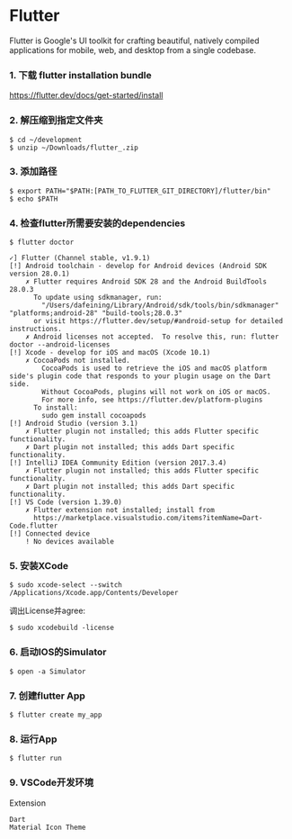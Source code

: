 # Flutter

Flutter is Google's UI toolkit for crafting beautiful, natively compiled applications for mobile, web, and desktop from a single codebase.

### 1. 下载 flutter installation bundle

https://flutter.dev/docs/get-started/install

### 2. 解压缩到指定文件夹

``` 
$ cd ~/development
$ unzip ~/Downloads/flutter_.zip
```

### 3. 添加路径

```
$ export PATH="$PATH:[PATH_TO_FLUTTER_GIT_DIRECTORY]/flutter/bin"
$ echo $PATH
```

### 4. 检查flutter所需要安装的dependencies

```
$ flutter doctor

✓] Flutter (Channel stable, v1.9.1)
[!] Android toolchain - develop for Android devices (Android SDK version 28.0.1)
    ✗ Flutter requires Android SDK 28 and the Android BuildTools 28.0.3
      To update using sdkmanager, run:
        "/Users/dafeining/Library/Android/sdk/tools/bin/sdkmanager" "platforms;android-28" "build-tools;28.0.3"
      or visit https://flutter.dev/setup/#android-setup for detailed instructions.
    ✗ Android licenses not accepted.  To resolve this, run: flutter doctor --android-licenses
[!] Xcode - develop for iOS and macOS (Xcode 10.1)
    ✗ CocoaPods not installed.
        CocoaPods is used to retrieve the iOS and macOS platform side's plugin code that responds to your plugin usage on the Dart side.
        Without CocoaPods, plugins will not work on iOS or macOS.
        For more info, see https://flutter.dev/platform-plugins
      To install:
        sudo gem install cocoapods
[!] Android Studio (version 3.1)
    ✗ Flutter plugin not installed; this adds Flutter specific functionality.
    ✗ Dart plugin not installed; this adds Dart specific functionality.
[!] IntelliJ IDEA Community Edition (version 2017.3.4)
    ✗ Flutter plugin not installed; this adds Flutter specific functionality.
    ✗ Dart plugin not installed; this adds Dart specific functionality.
[!] VS Code (version 1.39.0)
    ✗ Flutter extension not installed; install from
      https://marketplace.visualstudio.com/items?itemName=Dart-Code.flutter
[!] Connected device
    ! No devices available
```

### 5. 安装XCode

```
$ sudo xcode-select --switch /Applications/Xcode.app/Contents/Developer
```

调出License并agree:

```
$ sudo xcodebuild -license
```

### 6. 启动IOS的Simulator

```
$ open -a Simulator
```

### 7. 创建flutter App

```
$ flutter create my_app
```
### 8. 运行App

```
$ flutter run
```

### 9. VSCode开发环境

Extension
```
Dart
Material Icon Theme
```